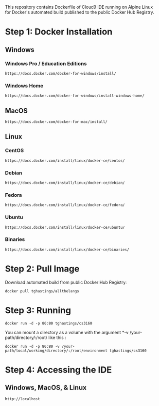 This repository contains Dockerfile of Cloud9 IDE running on Alpine Linux for Docker's automated build published to the public Docker Hub Registry.

# Step 1: Docker Installation

## Windows

### Windows Pro / Education Editions

    https://docs.docker.com/docker-for-windows/install/

### Windows Home

    https://docs.docker.com/docker-for-windows/install-windows-home/

## MacOS

    https://docs.docker.com/docker-for-mac/install/

## Linux

### CentOS

    https://docs.docker.com/install/linux/docker-ce/centos/

### Debian

    https://docs.docker.com/install/linux/docker-ce/debian/

### Fedora

    https://docs.docker.com/install/linux/docker-ce/fedora/

### Ubuntu

    https://docs.docker.com/install/linux/docker-ce/ubuntu/

### Binaries

    https://docs.docker.com/install/linux/docker-ce/binaries/

# Step 2: Pull Image

Download automated build from public Docker Hub Registry:

    docker pull tghastings/allthelangs

# Step 3: Running

    docker run -d -p 80:80 tghastings/cs3160

You can mount a directory as a volume with the argument \*-v /your-path/directory/:/root/ like this :

    docker run -d -p 80:80 -v /your-path/local/working/directory/:/root/environment tghastings/cs3160

# Step 4: Accessing the IDE

## Windows, MacOS, & Linux

    http://localhost